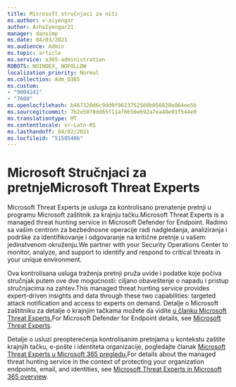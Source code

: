```yaml
---
title: Microsoft stručnjaci za niti
ms.author: v-aiyengar
author: AshaIyengar21
manager: dansimp
ms.date: 04/03/2021
ms.audience: Admin
ms.topic: article
ms.service: o365-administration
ROBOTS: NOINDEX, NOFOLLOW
localization_priority: Normal
ms.collection: Adm_O365
ms.custom:
- "9004241"
- "7600"
ms.openlocfilehash: b467320d6c9dd0f9613752560b056028e864ee5b
ms.sourcegitcommit: 7b2e5078dd65f11af6650e692a7ea48e91f544e0
ms.translationtype: MT
ms.contentlocale: sr-Latn-RS
ms.lasthandoff: 04/02/2021
ms.locfileid: "51505406"
---
```

# <a name="microsoft-threat-experts"></a><span data-ttu-id="c3ed2-102">Microsoft Stručnjaci za pretnje</span><span class="sxs-lookup"><span data-stu-id="c3ed2-102">Microsoft Threat Experts</span></span>

<span data-ttu-id="c3ed2-103">Microsoft Threat Experts je usluga za kontrolisano prenatenje pretnji u programu Microsoft zaštitnik za krajnju tačku.</span><span class="sxs-lookup"><span data-stu-id="c3ed2-103">Microsoft Threat Experts is a managed threat hunting service in Microsoft Defender for Endpoint.</span></span>  <span data-ttu-id="c3ed2-104">Radimo sa vašim centrom za bezbednosne operacije radi nadgledanja, analiziranja i podrške za identifikovanje i odgovaranje na kritične pretnje u vašem jedinstvenom okruženju.</span><span class="sxs-lookup"><span data-stu-id="c3ed2-104">We partner with your Security Operations Center to monitor, analyze, and support to identify and respond to critical threats in your unique environment.</span></span>

<span data-ttu-id="c3ed2-105">Ova kontrolisana usluga traženja pretnji pruža uvide i podatke koje počiva stručnjak putem ove dve mogućnosti: ciljano obaveštenje o napadu i pristup stručnjacima na zahtev.</span><span class="sxs-lookup"><span data-stu-id="c3ed2-105">This managed threat hunting service provides expert-driven insights and data through these two capabilities: targeted attack notification and access to experts on demand.</span></span> <span data-ttu-id="c3ed2-106">Detalje o Microsoft zaštitniku za detalje o krajnjim tačkama možete da vidite [u članku Microsoft Threat Experts.]( https://docs.microsoft.com/microsoft-365/security/defender-endpoint/microsoft-threat-experts)</span><span class="sxs-lookup"><span data-stu-id="c3ed2-106">For Microsoft Defender for Endpoint details, see [Microsoft Threat Experts]( https://docs.microsoft.com/microsoft-365/security/defender-endpoint/microsoft-threat-experts).</span></span>

<span data-ttu-id="c3ed2-107">Detalje o usluzi preopterećenja kontrolisanim pretnjama u kontekstu zaštite krajnjih tačku, e-pošte i identiteta organizacije, pogledajte članak [Microsoft Threat Experts u Microsoft 365 pregledu.](https://docs.microsoft.com/microsoft-365/security/mtp/microsoft-threat-experts?view=o365-worldwide)</span><span class="sxs-lookup"><span data-stu-id="c3ed2-107">For details about the managed threat hunting service in the context of protecting your organization endpoints, email, and identities, see [Microsoft Threat Experts in Microsoft 365 overview](https://docs.microsoft.com/microsoft-365/security/mtp/microsoft-threat-experts?view=o365-worldwide).</span></span>